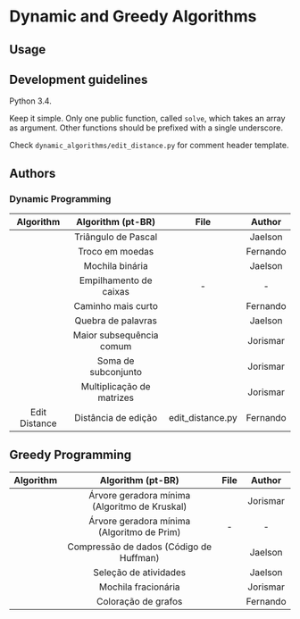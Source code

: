 # Dynamic and Greedy Algorithms 

## Usage

## Development guidelines

Python 3.4.

Keep it simple. Only one public function, called `solve`, which takes an array as argument. 
Other functions should be prefixed with a single underscore.

Check `dynamic_algorithms/edit_distance.py` for comment header template.

## Authors

### Dynamic Programming
|   Algorithm   	|     Algorithm (pt-BR)     	|       File       	|  Author  	|
|:-------------:	|:-------------------------:	|:----------------:	|:--------:	|
|               	|    Triângulo de Pascal    	|                  	|  Jaelson 	|
|               	|      Troco em moedas      	|                  	| Fernando 	|
|               	|      Mochila binária      	|                  	|  Jaelson 	|
|               	|   Empilhamento de caixas  	|         -        	|     -    	|
|               	|     Caminho mais curto    	|                  	| Fernando 	|
|               	|     Quebra de palavras    	|                  	|  Jaelson 	|
|               	|  Maior subsequência comum 	|                  	| Jorismar 	|
|               	|    Soma de subconjunto    	|                  	| Jorismar 	|
|               	| Multiplicação de matrizes 	|                  	| Jorismar 	|
| Edit Distance 	|    Distância de edição    	| edit_distance.py 	| Fernando  |

## Greedy Programming
|   Algorithm   	|     Algorithm (pt-BR)                            	|       File    |  Author  	|
|:-------------:	|:----------------------------------------------:	|:-------------:|:--------:	|
|   	            | Árvore geradora mínima (Algoritmo de Kruskal) 	|   	        | Jorismar 	|
|   	            | Árvore geradora mínima (Algoritmo de Prim)    	| - 	        | -        	|
|   	            | Compressão de dados (Código de Huffman)       	|   	        | Jaelson  	|
|   	            | Seleção de atividades                         	|   	        | Jaelson  	|
|   	            | Mochila fracionária                           	|   	        | Jorismar 	|
|   	            | Coloração de grafos                           	|   	        | Fernando 	|